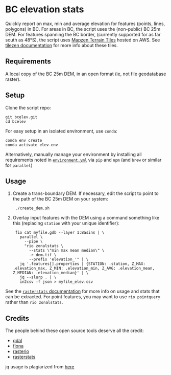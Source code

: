 # BC elevation stats

Quickly report on max, min and average elevation for features (points, lines, polygons) in BC. For areas in BC, the script uses the (non-public) BC 25m DEM. For features spanning the BC border, (currently supported for as far south as 48°S), the script uses [Mapzen Terrain Tiles](https://registry.opendata.aws/terrain-tiles/) hosted on AWS. See [tilezen documentation](https://github.com/tilezen/joerd/tree/master/docs) for more info about these tiles.

## Requirements

A local copy of the BC 25m DEM, in an open format (ie, not file geodatabase raster).


## Setup

Clone the script repo:

    git bcelev.git
    cd bcelev

For easy setup in an isolated environment, use `conda`:

    conda env create
    conda activate elev-env

Alternatively, manually manage your environment by installing all requirements noted in [`environment.yml`](environment.yml) via `pip` and `npm` (and `brew` or similar for `parallel`)


## Usage

1. Create a trans-boundary DEM. If necessary, edit the script to point to the path of the BC 25m DEM on your system:

        ./create_dem.sh


2. Overlay input features with the DEM using a command something like this (replacing `station` with your unique identifier):

        fio cat myfile.gdb --layer 1:Basins | \
          parallel \
            --pipe \
            "rio zonalstats \
              --stats \"min max mean median\" \
              -r dem.tif \
              --prefix 'elevation_'" | \
          jq '.features[].properties | {STATION: .station, Z_MAX: .elevation_max, Z_MIN: .elevation_min, Z_AVG: .elevation_mean, Z_MEDIAN: .elevation_median}' | \
          jq --slurp . | \
          in2csv -f json > myfile_elev.csv

See the [`rasterstats` documentation](https://pythonhosted.org/rasterstats/cli.html) for more info on usage and stats that can be extracted. For point features, you may want to use `rio pointquery` rather than `rio zonalstats`.

## Credits

The people behind these open source tools deserve all the credit:

- [gdal](https://gdal.org/)
- [fiona](https://github.com/Toblerity/Fiona)
- [rasterio](https://github.com/mapbox/rasterio)
- [rasterstats](https://github.com/perrygeo/python-rasterstats)

jq usage is plagiarized from [here](https://gist.github.com/david-murr/9d17e4b7267ab3290833)
